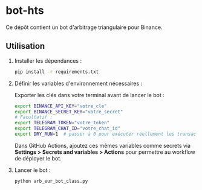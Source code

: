 # bot-hts

Ce dépôt contient un bot d'arbitrage triangulaire pour Binance.


## Utilisation

1. Installer les dépendances :
   ```bash
   pip install -r requirements.txt
   ```
2. Définir les variables d'environnement nécessaires :

   Exporter les clés dans votre terminal avant de lancer le bot :

   ```bash
   export BINANCE_API_KEY="votre_cle"
   export BINANCE_SECRET_KEY="votre_secret"
   # Facultatif :
   export TELEGRAM_TOKEN="votre_token"
   export TELEGRAM_CHAT_ID="votre_chat_id"
   export DRY_RUN=1  # passer à 0 pour exécuter réellement les transactions
   ```

   Dans GitHub Actions, ajoutez ces mêmes variables comme secrets via **Settings > Secrets and variables > Actions** pour permettre au workflow de déployer le bot.
3. Lancer le bot :
   ```bash
   python arb_eur_bot_class.py
   ```
